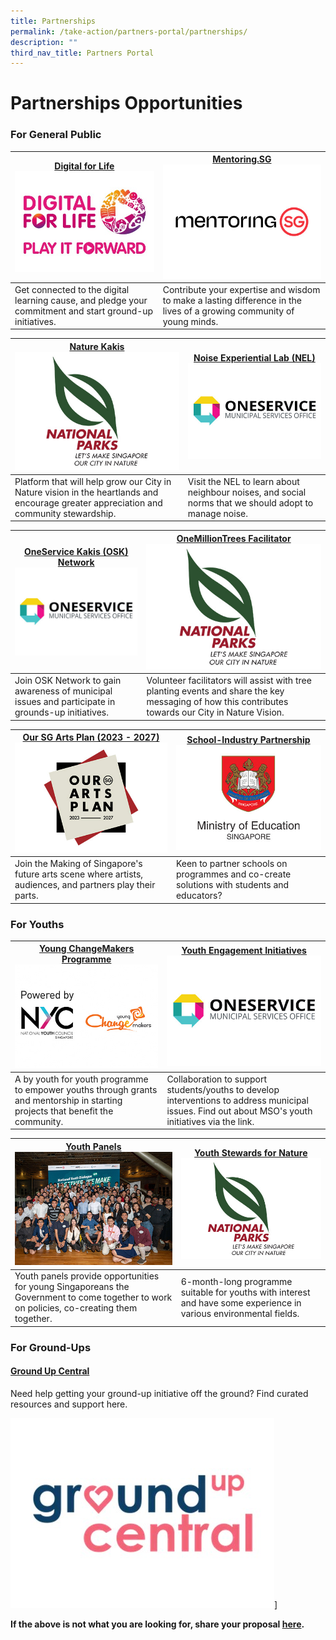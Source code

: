 ```yaml
---
title: Partnerships
permalink: /take-action/partners-portal/partnerships/
description: ""
third_nav_title: Partners Portal
---
```

# Partnerships Opportunities


### For General Public

| [Digital for Life](https://www.imda.gov.sg/digitalforlife/get-started#starting-a-project)![](/images/Opportunities/dfl-play-it-forward-logo_422x304.jpg)| [Mentoring.SG](https://www.mentoringsg.com)![](/images/Opportunities/mentoring-sg_422x304.jpg) |
| --- | - | 
| Get connected to the digital learning cause, and pledge your commitment and start ground-up initiatives. | Contribute your expertise and wisdom to make a lasting difference in the lives of a growing community of young minds. | 


|[Nature Kakis](https://go.gov.sg/naturekakisenquiry)![](/images/Opportunities/nparks-logo_422x304.jpg) | [Noise Experiential Lab (NEL)](https://go.gov.sg/noiselab)![](/images/Opportunities/mso-logo_422x304.jpg)|
| --- | - | 
|  Platform that will help grow our City in Nature vision in the heartlands and encourage greater appreciation and community stewardship. | Visit the NEL to learn about neighbour noises, and social norms that we should adopt to manage noise.| 


| [OneService Kakis (OSK) Network](https://go.gov.sg/oskgettoknowyou) ![](/images/Opportunities/mso-logo_422x304.jpg)| [OneMillionTrees Facilitator](https://go.gov.sg/omtvolfacil) ![](/images/Opportunities/nparks-logo_422x304.jpg)|
| --- | - | 
| Join OSK Network to gain awareness of municipal issues and participate in grounds-up initiatives.| Volunteer facilitators will assist with tree planting events and share the key messaging of how this contributes towards our City in Nature Vision.  | 

| [Our SG Arts Plan (2023 - 2027)](https://www.nac.gov.sg/about-us/oursgartsplan/join-the-making)![](/images/Opportunities/our-arts-plan-2023-2027_422x304.jpg)| [School-Industry Partnership](https://go.gov.sg/partnerwithschools)![](/images/Opportunities/moe-logo_422x304.jpg)|
| --- | - | 
| Join the Making of Singapore's future arts scene where artists, audiences, and partners play their parts. | Keen to partner schools on programmes and co-create solutions with students and educators? | 


### For Youths

| [Young ChangeMakers Programme](https://www.nyc.gov.sg/programmes-grants/grants-young-changemakers) ![](/images/Opportunities/nyc-ycm-logo-(422x304).jpg)| [Youth Engagement Initiatives](https://go.gov.sg/youth-programmes) ![](/images/Opportunities/mso-logo_422x304.jpg)|
| -------- | -------- | 
|A by youth for youth programme to empower youths through grants and mentorship in starting projects that benefit the community.| Collaboration to support students/youths to develop interventions to address municipal issues. Find out about MSO's youth initiatives via the link.| 

|[Youth Panels](https://www.nyc.gov.sg/youthpanels)![](/images/Opportunities/youth-panels_422x304.jpg) | [Youth Stewards for Nature](https://go.gov.sg/ysn/)![](/images/Opportunities/nparks-logo_422x304.jpg)|
| -------- | -------- | 
|Youth panels provide opportunities for young Singaporeans the Government to come together to work on policies, co-creating them together.  |  6-month-long programme suitable for youths with interest and have some experience in various environmental fields.   | 


### For Ground-Ups

#### [Ground Up Central](https://groundupcentral.sg)
Need help getting your ground-up initiative off the ground? Find curated resources and support here.

![](/images/Opportunities/groundup-central-logo_422x304.jpg)]


**If the above is not what you are looking for, share your proposal [here](https://go.gov.sg/takeactiontoday).**